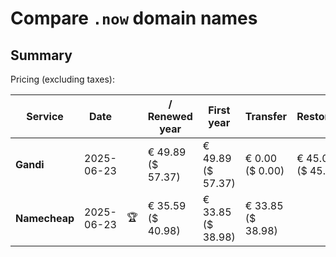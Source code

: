 # Compare `.now` domain names

## Summary

Pricing (excluding taxes):

| Service | Date |  | / Renewed year | First year | Transfer | Restoration |
|--|--|--|--|--|--|--|
| **Gandi** | 2025-06-23 |  | € 49.89<br>($ 57.37) | € 49.89<br>($ 57.37) | € 0.00<br>($ 0.00) | € 45.00<br>($ 45.00) |
| **Namecheap** | 2025-06-23 | 🏆 | € 35.59<br>($ 40.98) | € 33.85<br>($ 38.98) | € 33.85<br>($ 38.98) |  |
